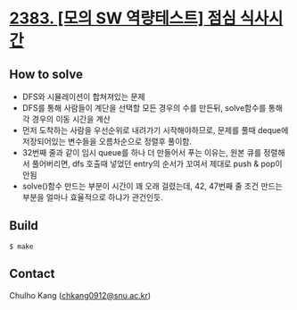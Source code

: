 # [2383. [모의 SW 역량테스트] 점심 식사시간](https://swexpertacademy.com/main/code/problem/problemDetail.do?contestProbId=AV5-BEE6AK0DFAVl&categoryId=AV5-BEE6AK0DFAVl&categoryType=CODE)


## How to solve
* DFS와 시뮬레이션이 합쳐져있는 문제
* DFS를 통해 사람들이 계단을 선택할 모든 경우의 수를 만든뒤, solve함수를 통해 각 경우의 이동 시간을 계산
* 먼저 도착하는 사람을 우선순위로 내려가기 시작해야하므로, 문제를 풀때 deque에 저장되어있는 변수들을 오름차순으로 정렬후 풀이함.
* 32번째 줄과 같이 임시 queue를 하나 더 만들어서 푸는 이유는, 원본 큐를 정렬해서 풀어버리면, dfs 호출때 넣었던 entry의 순서가 꼬여서 제대로 push & pop이 안됨
* solve()함수 만드는 부분이 시간이 꽤 오래 걸렸는데, 42, 47번째 줄 조건 만드는 부분을 얼마나 효율적으로 하냐가 관건인듯.

## Build

```
$ make
```

## Contact
Chulho Kang ([chkang0912@snu.ac.kr](mailto:chkang0912@snu.ac.kr))


